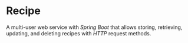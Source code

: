 # Recipe
A multi-user web service with *Spring Boot* that allows storing, retrieving, updating, and deleting recipes with *HTTP* request methods.
